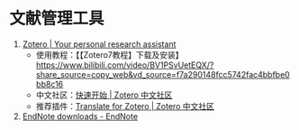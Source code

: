 # 文献管理工具

1. [Zotero | Your personal research assistant](https://www.zotero.org/)
   - 使用教程：【【Zotero7教程】下载及安装】 https://www.bilibili.com/video/BV1PSvUetEQX/?share_source=copy_web&vd_source=f7a290148fcc5742fac4bbfbe0bb8c16
   - 中文社区：[快速开始 | Zotero 中文社区](https://zotero-chinese.com/user-guide/quick-start)
   - 推荐插件：[Translate for Zotero | Zotero 中文社区](https://zotero-chinese.com/user-guide/plugins/translate/)
2. [EndNote downloads - EndNote](https://endnote.com/downloads/)
